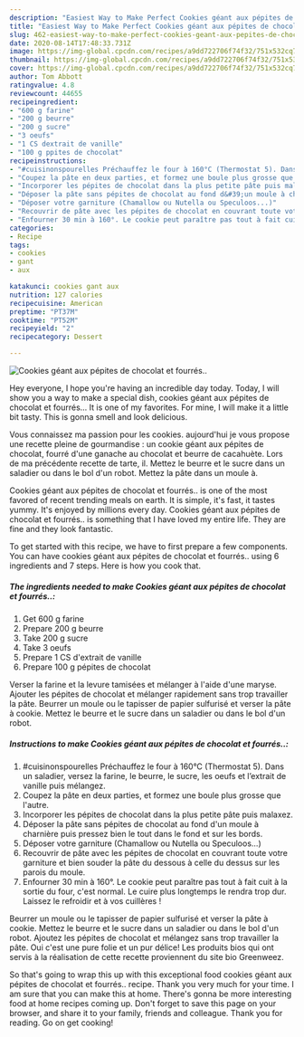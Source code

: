 ```yaml
---
description: "Easiest Way to Make Perfect Cookies géant aux pépites de chocolat et fourrés.."
title: "Easiest Way to Make Perfect Cookies géant aux pépites de chocolat et fourrés.."
slug: 462-easiest-way-to-make-perfect-cookies-geant-aux-pepites-de-chocolat-et-fourres
date: 2020-08-14T17:48:33.731Z
image: https://img-global.cpcdn.com/recipes/a9dd722706f74f32/751x532cq70/cookies-geant-aux-pepites-de-chocolat-et-fourres-photo-principale-de-la-recette.jpg
thumbnail: https://img-global.cpcdn.com/recipes/a9dd722706f74f32/751x532cq70/cookies-geant-aux-pepites-de-chocolat-et-fourres-photo-principale-de-la-recette.jpg
cover: https://img-global.cpcdn.com/recipes/a9dd722706f74f32/751x532cq70/cookies-geant-aux-pepites-de-chocolat-et-fourres-photo-principale-de-la-recette.jpg
author: Tom Abbott
ratingvalue: 4.8
reviewcount: 44655
recipeingredient:
- "600 g farine"
- "200 g beurre"
- "200 g sucre"
- "3 oeufs"
- "1 CS dextrait de vanille"
- "100 g ppites de chocolat"
recipeinstructions:
- "#cuisinonspourelles Préchauffez le four à 160°C (Thermostat 5). Dans un saladier, versez la farine, le beurre, le sucre, les oeufs et l’extrait de vanille puis mélangez."
- "Coupez la pâte en deux parties, et formez une boule plus grosse que l&#39;autre."
- "Incorporer les pépites de chocolat dans la plus petite pâte puis malaxez."
- "Déposer la pâte sans pépites de chocolat au fond d&#39;un moule à charnière puis pressez bien le tout dans le fond et sur les bords."
- "Déposer votre garniture (Chamallow ou Nutella ou Speculoos...)"
- "Recouvrir de pâte avec les pépites de chocolat en couvrant toute votre garniture et bien souder la pâte du dessous à celle du dessus sur les parois du moule."
- "Enfourner 30 min à 160°. Le cookie peut paraître pas tout à fait cuit à la sortie du four, c&#39;est normal. Le cuire plus longtemps le rendra trop dur. Laissez le refroidir et à vos cuillères !"
categories:
- Recipe
tags:
- cookies
- gant
- aux

katakunci: cookies gant aux 
nutrition: 127 calories
recipecuisine: American
preptime: "PT37M"
cooktime: "PT52M"
recipeyield: "2"
recipecategory: Dessert

---
```



![Cookies géant aux pépites de chocolat et fourrés..](https://img-global.cpcdn.com/recipes/a9dd722706f74f32/751x532cq70/cookies-geant-aux-pepites-de-chocolat-et-fourres-photo-principale-de-la-recette.jpg)

Hey everyone, I hope you're having an incredible day today. Today, I will show you a way to make a special dish, cookies géant aux pépites de chocolat et fourrés... It is one of my favorites. For mine, I will make it a little bit tasty. This is gonna smell and look delicious.

Vous connaissez ma passion pour les cookies. aujourd&#39;hui je vous propose une recette pleine de gourmandise : un cookie géant aux pépites de chocolat, fourré d&#39;une ganache au chocolat et beurre de cacahuète. Lors de ma précédente recette de tarte, il. Mettez le beurre et le sucre dans un saladier ou dans le bol d&#39;un robot. Mettez la pâte dans un moule à.

Cookies géant aux pépites de chocolat et fourrés.. is one of the most favored of recent trending meals on earth. It is simple, it's fast, it tastes yummy. It's enjoyed by millions every day. Cookies géant aux pépites de chocolat et fourrés.. is something that I have loved my entire life. They are fine and they look fantastic.


To get started with this recipe, we have to first prepare a few components. You can have cookies géant aux pépites de chocolat et fourrés.. using 6 ingredients and 7 steps. Here is how you cook that.

<!--inarticleads1-->

##### The ingredients needed to make Cookies géant aux pépites de chocolat et fourrés..:

1. Get 600 g farine
1. Prepare 200 g beurre
1. Take 200 g sucre
1. Take 3 oeufs
1. Prepare 1 CS d&#39;extrait de vanille
1. Prepare 100 g pépites de chocolat


Verser la farine et la levure tamisées et mélanger à l&#39;aide d&#39;une maryse. Ajouter les pépites de chocolat et mélanger rapidement sans trop travailler la pâte. Beurrer un moule ou le tapisser de papier sulfurisé et verser la pâte à cookie. Mettez le beurre et le sucre dans un saladier ou dans le bol d&#39;un robot. 

<!--inarticleads2-->

##### Instructions to make Cookies géant aux pépites de chocolat et fourrés..:

1. #cuisinonspourelles Préchauffez le four à 160°C (Thermostat 5). Dans un saladier, versez la farine, le beurre, le sucre, les oeufs et l’extrait de vanille puis mélangez.
1. Coupez la pâte en deux parties, et formez une boule plus grosse que l&#39;autre.
1. Incorporer les pépites de chocolat dans la plus petite pâte puis malaxez.
1. Déposer la pâte sans pépites de chocolat au fond d&#39;un moule à charnière puis pressez bien le tout dans le fond et sur les bords.
1. Déposer votre garniture (Chamallow ou Nutella ou Speculoos...)
1. Recouvrir de pâte avec les pépites de chocolat en couvrant toute votre garniture et bien souder la pâte du dessous à celle du dessus sur les parois du moule.
1. Enfourner 30 min à 160°. Le cookie peut paraître pas tout à fait cuit à la sortie du four, c&#39;est normal. Le cuire plus longtemps le rendra trop dur. Laissez le refroidir et à vos cuillères !


Beurrer un moule ou le tapisser de papier sulfurisé et verser la pâte à cookie. Mettez le beurre et le sucre dans un saladier ou dans le bol d&#39;un robot. Ajoutez les pépites de chocolat et mélangez sans trop travailler la pâte. Oui c&#39;est une pure folie et un pur délice! Les produits bios qui ont servis à la réalisation de cette recette proviennent du site bio Greenweez. 

So that's going to wrap this up with this exceptional food cookies géant aux pépites de chocolat et fourrés.. recipe. Thank you very much for your time. I am sure that you can make this at home. There's gonna be more interesting food at home recipes coming up. Don't forget to save this page on your browser, and share it to your family, friends and colleague. Thank you for reading. Go on get cooking!
